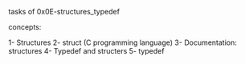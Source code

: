 tasks of 0x0E-structures_typedef

concepts: 

1- Structures
2- struct (C programming language)
3- Documentation: structures
4- Typedef and structers
5- typedef

